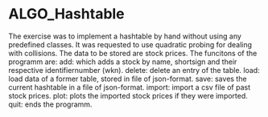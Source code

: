 # ALGO_Hashtable

The exercise was to implement a hashtable by hand without using any predefined classes. 
It was requested to use quadratic probing for dealing with collisions. The data to be stored are stock prices. 
The funcitons of the programm are: 
add: which adds a stock by name, shortsign and their respective identifiernumber (wkn). 
delete: delete an entry of the table. 
load: load data of a former table, stored in file of json-format. 
save: saves the current hashtable in a file of json-format. 
import: import a csv file of past stock prices. 
plot: plots the imported stock prices if they were imported. 
quit: ends the programm. 
